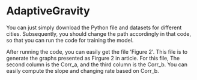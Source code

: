 # AdaptiveGravity

You can just simply download the Python file and datasets for different cities. Subsequently, you should change the path accordingly in that code, so that you can run the code for training the model.

After running the code, you can easily get the file 'Figure 2'. This file is to generate the graphs presented as Firgure 2 in article. For this file, The second column is the Corr_a, and the third column is the Corr_b. You can easily compute the slope and changing rate based on Corr_b.

